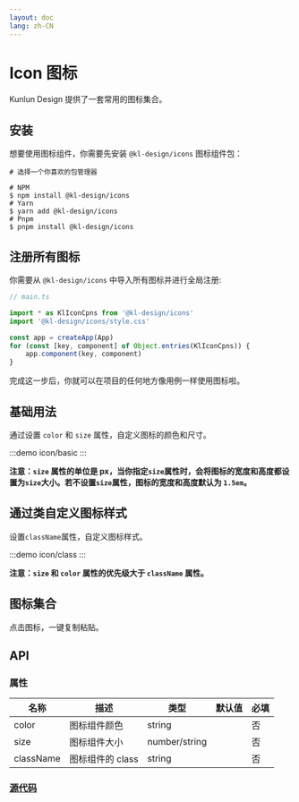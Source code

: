 ```yaml
---
layout: doc
lang: zh-CN
---
```


<script setup>
import icon from "../../../examples/icon/index.vue"
</script>

# Icon 图标

Kunlun Design 提供了一套常用的图标集合。

## 安装

想要使用图标组件，你需要先安装 `@kl-design/icons` 图标组件包：

```shell
# 选择一个你喜欢的包管理器

# NPM
$ npm install @kl-design/icons
# Yarn
$ yarn add @kl-design/icons
# Pnpm
$ pnpm install @kl-design/icons
```

## 注册所有图标

你需要从 `@kl-design/icons` 中导入所有图标并进行全局注册:

```typescript
// main.ts

import * as KlIconCpns from '@kl-design/icons'
import '@kl-design/icons/style.css'

const app = createApp(App)
for (const [key, component] of Object.entries(KlIconCpns)) {
    app.component(key, component)
}
```

完成这一步后，你就可以在项目的任何地方像用例一样使用图标啦。

## 基础用法

通过设置 `color` 和 `size` 属性，自定义图标的颜色和尺寸。

:::demo
icon/basic
:::

**注意：`size` 属性的单位是 px，当你指定`size`属性时，会将图标的宽度和高度都设置为`size`大小。若不设置`size`属性，图标的宽度和高度默认为 `1.5em`。**

## 通过类自定义图标样式

设置`className`属性，自定义图标样式。

:::demo
icon/class
:::

**注意：`size` 和 `color` 属性的优先级大于 `className` 属性。**

## 图标集合

点击图标，一键复制粘贴。

<icon type="KlLogo"></icon>
<icon type="KlArrow"></icon>
<icon type="KlDocument"></icon>
<icon type="KlSystem"></icon>
<icon type="KlMedia"></icon>
<icon type="KlSport"></icon>
<icon type="KlFood"></icon>
<icon type="KlWeather"></icon>
<icon type="KlTraffic"></icon>
<icon type="KlOther"></icon>

## API

### 属性

| 名称      | 描述             | 类型          | 默认值 | 必填 |
| --------- | ---------------- | ------------- | ------ | ---- |
| color     | 图标组件颜色     | string        |        | 否   |
| size      | 图标组件大小     | number/string |        | 否   |
| className | 图标组件的 class | string        |        | 否   |

### [源代码](https://github.com/liliangCS/kunlun-design-icons)
